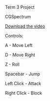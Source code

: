 Term 3 Project

CGSpectrum

[Download the video](https://github.com/yourusername/yourrepository/raw/main/path/to/yourvideo.mp4)

Controls:

A - Move Left

D - Move Right

Z - Roll

Spacebar - Jump

Left Click - Attack

Right Click - Block
